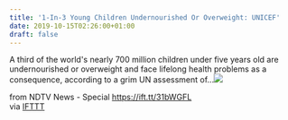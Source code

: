 ```yaml
---
title: '1-In-3 Young Children Undernourished Or Overweight: UNICEF'
date: 2019-10-15T02:26:00+01:00
draft: false
---
```


A third of the world's nearly 700 million children under five years old are undernourished or overweight and face lifelong health problems as a consequence, according to a grim UN assessment of...![](http://feeds.feedburner.com/~r/NDTV-LatestNews/~4/K1Pi23xHDqw)  
  
from NDTV News - Special https://ift.tt/31bWGFL  
via [IFTTT](https://ifttt.com/?ref=da&site=blogger)